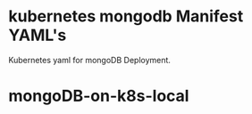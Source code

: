 # kubernetes mongodb Manifest YAML's

Kubernetes yaml for mongoDB Deployment.

# mongoDB-on-k8s-local
